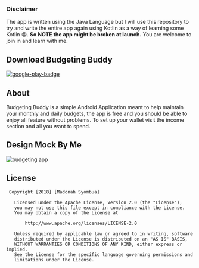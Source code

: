 ### Disclaimer
The app is written using the Java Language but I will use this repository to try and write the entire app again using Kotlin as a way of learning some Kotlin 😀. **So NOTE the app might be broken at launch.** You are welcome to join in and learn with me.


## Download Budgeting Buddy 
[![google-play-badge](https://user-images.githubusercontent.com/11560987/40274558-bf096688-5b9e-11e8-8bb9-56105415a934.png)](https://play.google.com/store/apps/details?id=com.madonasyombua.budgetbuddy)

## About
Budgeting Buddy is a simple Android Application meant to help maintain your monthly and daily budgets, the app is free and you should be able to enjoy all feature without problems. To set up your wallet visit the income section and all you want to spend. 


## Design Mock By Me 

![budgeting app](https://user-images.githubusercontent.com/11560987/35936884-3214f19a-0c0a-11e8-954d-95fcf159bd31.png)


## License

```
 Copyright [2018] [Madonah Syombua]

   Licensed under the Apache License, Version 2.0 (the "License");
   you may not use this file except in compliance with the License.
   You may obtain a copy of the License at

       http://www.apache.org/licenses/LICENSE-2.0

   Unless required by applicable law or agreed to in writing, software
   distributed under the License is distributed on an "AS IS" BASIS,
   WITHOUT WARRANTIES OR CONDITIONS OF ANY KIND, either express or implied.
   See the License for the specific language governing permissions and
   limitations under the License.

```
